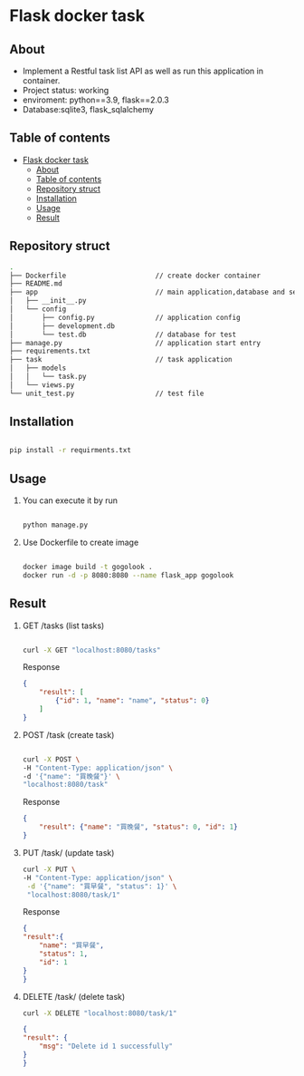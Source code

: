 # Flask docker task

## About

* Implement a Restful task list API as well as run this application in container.
* Project status: working
* enviroment: python==3.9, flask==2.0.3
* Database:sqlite3, flask_sqlalchemy
## Table of contents
- [Flask docker task](#Flask-docker-task)
  - [About](#about)
  - [Table of contents](#table-of-contents)
  - [Repository struct](#repository-struct)
  - [Installation](#installation)
  - [Usage](#usage)
  - [Result](#result)

## Repository struct
```bash
.
├── Dockerfile                      // create docker container
├── README.md
├── app                             // main application,database and setting
│   ├── __init__.py
│   └── config
│       ├── config.py               // application config
│       ├── development.db
│       └── test.db                 // database for test
├── manage.py                       // application start entry       
├── requirements.txt
├── task                            // task application
│   ├── models
│   │   └── task.py
│   └── views.py
└── unit_test.py                    // test file
```
## Installation

```bash

pip install -r requirments.txt

```

## Usage

1. You can execute it by run 

    ```bash

    python manage.py

    ```

2. Use Dockerfile to create image


    ```bash

    docker image build -t gogolook .
    docker run -d -p 8080:8080 --name flask_app gogolook

    ```

## Result

1.  GET /tasks (list tasks)

    ```bash

    curl -X GET "localhost:8080/tasks"

    ```
    Response
    ```json
    {
        "result": [
            {"id": 1, "name": "name", "status": 0}
        ]
    }
    ```

2.  POST /task  (create task)

    ```bash

    curl -X POST \
    -H "Content-Type: application/json" \
    -d '{"name": "買晚餐"}' \
    "localhost:8080/task"

    ```
    Response
    ```json
    {
        "result": {"name": "買晚餐", "status": 0, "id": 1}
    }
    ```

3. PUT /task/<id> (update task)

    ```bash
    curl -X PUT \
    -H "Content-Type: application/json" \
     -d '{"name": "買早餐", "status": 1}' \
     "localhost:8080/task/1"
    ```
    Response
    ```json
    {
    "result":{
        "name": "買早餐",
        "status": 1,
        "id": 1
    }
    }
    ```

4. DELETE /task/<id> (delete task)

    ```bash
    curl -X DELETE "localhost:8080/task/1" 
    ```

    ```json
    {
    "result": {
        "msg": "Delete id 1 successfully"
    }
    }
    ```

